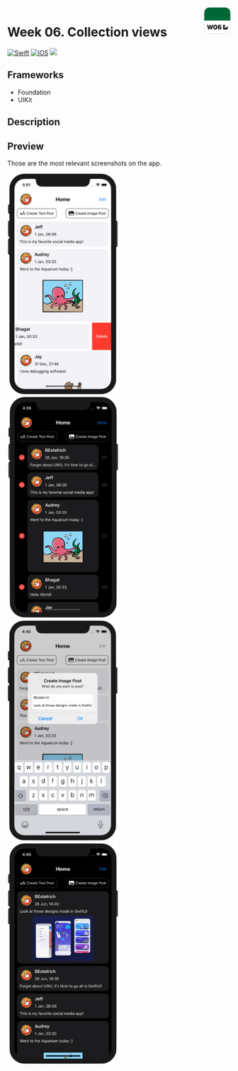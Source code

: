 <!-- Header -->
<img src="../Assets/W06_AppIcon.png" width="60" align="right"/>
<h1>Week 06. Collection views</h1>

[![Swift](https://img.shields.io/badge/Swift-5.0-orange.svg?longCache=true&style=flat&logo=swift)](https://www.swift.org)
[![iOS](https://img.shields.io/badge/iOS-13.5+-lightgrey.svg?longCache=true&?style=flat&logo=apple)](https://developer.apple.com/ios/)
[![](https://img.shields.io/badge/-@BEstelrichS-00ACEE.svg?style=social&logo=twitter)](https://twitter.com/BEstelrichS)


<!-- Body -->
## Frameworks
- Foundation
- UIKit


## Description


## Preview
Those are the most relevant screenshots on the app.

<p align="left">
	<img src="../Assets/W05_Screenshot1.png" height="500"/>
	<img src="../Assets/W05_Screenshot2.png" height="500"/>
	<img src="../Assets/W05_Screenshot3.png" height="500"/>
	<img src="../Assets/W05_Screenshot4.png" height="500"/>
</p>


<!-- Footer -->